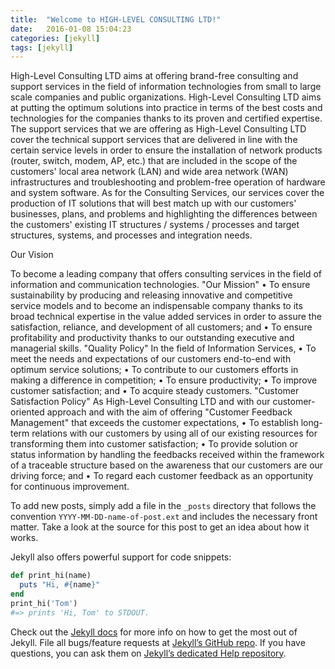 ```yaml
---
title:  "Welcome to HIGH-LEVEL CONSULTING LTD!"
date:   2016-01-08 15:04:23
categories: [jekyll]
tags: [jekyll]
---
```

High-Level Consulting LTD aims at offering brand-free consulting and support services in the field of information technologies from small to large scale companies and public organizations. High-Level Consulting LTD aims at putting the optimum solutions into practice in terms of the best costs and technologies for the companies thanks to its proven and certified expertise.
The support services that we are offering as High-Level Consulting LTD cover the technical support services that are delivered in line with the certain service levels in order to ensure the installation of network products (router, switch, modem, AP, etc.) that are included in the scope of the customers' local area network (LAN) and wide area network (WAN) infrastructures and troubleshooting and problem-free operation of hardware and system software. As for the Consulting Services, our services cover the production of IT solutions that will best match up with our customers' businesses, plans, and problems and highlighting the differences between the customers' existing IT structures / systems / processes and target structures, systems, and processes and integration needs.

Our Vision

To become a leading company that offers consulting services in the field of information and communication technologies.
"Our Mission"
• To ensure sustainability by producing and releasing innovative and competitive service models and to become an indispensable company thanks to its broad technical expertise in the value added services in order to assure the satisfaction, reliance, and development of all customers; and
• To ensure profitability and productivity thanks to our outstanding executive and managerial skills.
"Quality Policy"
In the field of Information Services, 
• To meet the needs and expectations of our customers end-to-end with optimum service solutions; 
• To contribute to our customers efforts in making a difference in competition;
• To ensure productivity;
• To improve customer satisfaction; and
• To acquire steady customers.
"Customer Satisfaction Policy"
As High-Level Consulting LTD and with our customer-oriented approach and with the aim of offering "Customer Feedback Management" that exceeds the customer expectations,
• To establish long-term relations with our customers by using all of our existing resources for transforming them into customer satisfaction;
• To provide solution or status information by handling the feedbacks received within the framework of a traceable structure based on the awareness that our customers are our driving force; and
• To regard each customer feedback as an opportunity for continuous improvement.


To add new posts, simply add a file in the `_posts` directory that follows the convention `YYYY-MM-DD-name-of-post.ext` and includes the necessary front matter. Take a look at the source for this post to get an idea about how it works.

Jekyll also offers powerful support for code snippets:

``` ruby
def print_hi(name)
  puts "Hi, #{name}"
end
print_hi('Tom')
#=> prints 'Hi, Tom' to STDOUT.
```

Check out the [Jekyll docs][jekyll] for more info on how to get the most out of Jekyll. File all bugs/feature requests at [Jekyll’s GitHub repo][jekyll-gh]. If you have questions, you can ask them on [Jekyll’s dedicated Help repository][jekyll-help].

[jekyll]:      http://jekyllrb.com
[jekyll-gh]:   https://github.com/jekyll/jekyll
[jekyll-help]: https://github.com/jekyll/jekyll-help
